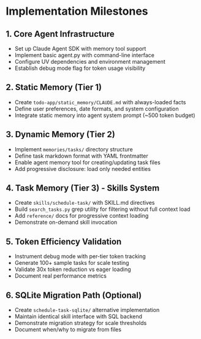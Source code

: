 # Implementation Milestones

## 1. Core Agent Infrastructure
- Set up Claude Agent SDK with memory tool support
- Implement basic agent.py with command-line interface
- Configure UV dependencies and environment management
- Establish debug mode flag for token usage visibility

## 2. Static Memory (Tier 1)
- Create `todo-app/static_memory/CLAUDE.md` with always-loaded facts
- Define user preferences, date formats, and system configuration
- Integrate static memory into agent system prompt (~500 token budget)

## 3. Dynamic Memory (Tier 2)
- Implement `memories/tasks/` directory structure
- Define task markdown format with YAML frontmatter
- Enable agent memory tool for creating/updating task files
- Add progressive disclosure: load only needed entities

## 4. Task Memory (Tier 3) - Skills System
- Create `skills/schedule-task/` with SKILL.md directives
- Build `search_tasks.py` grep utility for filtering without full context load
- Add `reference/` docs for progressive context loading
- Demonstrate on-demand skill invocation

## 5. Token Efficiency Validation
- Instrument debug mode with per-tier token tracking
- Generate 100+ sample tasks for scale testing
- Validate 30x token reduction vs eager loading
- Document real performance metrics

## 6. SQLite Migration Path (Optional)
- Create `schedule-task-sqlite/` alternative implementation
- Maintain identical skill interface with SQL backend
- Demonstrate migration strategy for scale thresholds
- Document when/why to migrate from files
